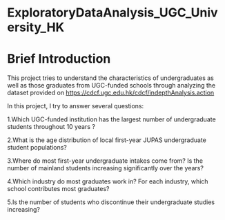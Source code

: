 # ExploratoryDataAnalysis_UGC_University_HK
# Brief Introduction 

This project tries to understand the characteristics of undergraduates as well as those graduates from UGC-funded schools through analyzing the dataset provided on https://cdcf.ugc.edu.hk/cdcf/indepthAnalysis.action

In this project, I try to answer several questions:


  1.Which UGC-funded institution has the largest number of undergraduate students throughout 10 years ?

  2.What is the age distribution of local first-year JUPAS undergraduate student populations?

  3.Where do most first-year undergraduate intakes come from? Is the number of mainland students increasing significantly over the years?

  4.Which industry do most graduates work in? For each industry, which school contributes most graduates?

  5.Is the number of students who discontinue their undergraduate studies increasing?


